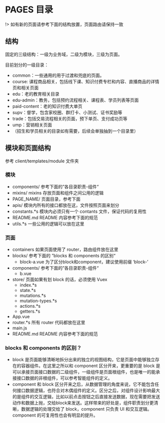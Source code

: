 # PAGES 目录

!> 如有新的页面请参考下面的结构放置，页面路由请保持一致


## 结构

固定的三级结构：一级为业务域，二级为模块，三级为页面。

目前划分的一级目录：

- common：一些通用的用于过渡和兜底的页面。
- course: 课程商品相关，包括线下课、知识付费专栏和内容、直播商品的详情页和相关页面
- edu：老的教育相关目录
- edu-admin：教务，包括预约流程相关、课程表、学员列表等页面
- paid-content：老的知识付费大单页
- supv：督学，包含家校圈、群打卡、小测试、证书奖励等
- trade：包括交易流程相关的页面，预下单页、支付成功页等
- ump：营销相关页面
- （招生和学员相关的目录如有需要，后续会单独抽到一个目录里）


## 模块和页面结构

参考 client/templates/module 文件夹

### 模块

- components/                        参考下面的”各目录职责-组件“
- mixins/                                   mixins 存放页面和组件之间公用的逻辑
- PAGE_NAME/                       页面目录，参考下面
- apis/                                       模块内所有的接口都放在这，文件按照页面来划分
- constants.*s                          模块内必须只有一个 contants 文件，保证代码的复用性
- README.md                         README 内容参考下面的规范
- utils.*s                                     一些公用的逻辑可以放在这里

### 页面

- containers                             如果页面使用了 router，路由组件放在这里
- blocks/                                   参考下面的 ”blocks 和 components 的区别“
  - block-a.vue                     为了区分block和component，建议使用前缀 ‘block-’
- components/                        参考下面的”各目录职责-组件“
  - b.vue
- store/                                     页面如果有划 block 的话，必须使用 Vuex
  - index.*s
  - state.*s
  - mutations.*s
  - mutation-types.*s
  - actions.*s
  - getters.*s
- App.vue
- router.*s                                 所有 router 代码都放在这里
- main.js
- README.md                         README 内容参考下面的规范

### blocks 和 components 的区别？

- block 是页面能够清晰地拆分出来的独立的视图结构，它是页面中能够独立存在的容器组件。在这里之所以和 component 区分开来，更重要的是 block 是可以承接页面接口数据的二级组件，一级组件是页面根组件，也是唯一的能承接接口数据的非根组件，可以参考智能组件的定义。
- component 和 block 区分开来之后，从数据管理的角度来说，它不能包含任何接口数据逻辑，也符合对木偶组件的定义。区分之后，对组件设计影响最大的是组件的交互逻辑，比如以前点击按钮之后直接发送数据，现在需要把发送动作和数据上抛，交给block来发送。这样带来的好处是，组件职责划分更清晰，数据逻辑的处理交给了 block，component 只负责 UI 和交互逻辑。component 的可复用性也会有明显的提升。
